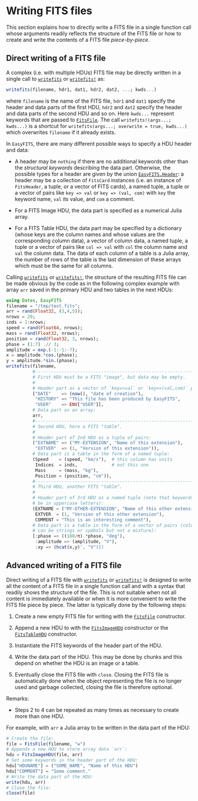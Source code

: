 # Writing FITS files

This section explains how to directly write a FITS file in a single function call whose
arguments readily reflects the structure of the FITS file or how to create and write the
contents of a FITS file *piece-by-piece*.


## Direct writing of a FITS file

A complex (i.e. with multiple HDUs) FITS file may be directly written in a single call
to [`writefits`](@ref) or [`writefits!`](@ref) as:

```julia
writefits(filename, hdr1, dat1, hdr2, dat2, ...; kwds...)
```

where `filename` is the name of the FITS file, `hdr1` and `dat1` specify the header and
data parts of the first HDU, `hdr2` and `dat2` specify the header and data parts of the
second HDU and so on. Here `kwds...` represent keywords that are passed to
[`FitsFile`](@ref). The call `writefits!(args...; kwds...)` is a shortcut for
`writefits(args...; overwrite = true, kwds...)` which overwrites `filename` if it already
exists.

In `EasyFITS`, there are many different possible ways to specify a HDU header and data:

* A header may be `nothing` if there are no additional keywords other than the *structural
  keywords* describing the data part. Otherwise, the possible types for a header are given
  by the union [`EasyFITS.Header`](@ref): a header may be a collection of `FitsCard`
  instances (i.e. an instance of `FitsHeader`, a tuple, or a vector of FITS cards), a
  named tuple, a tuple or a vector of pairs like `key => val` or `key => (val, com)` with
  `key` the keyword name, `val` its value, and `com` a comment.

* For a FITS Image HDU, the data part is specified as a numerical Julia array.

* For a FITS Table HDU, the data part may be specified by a dictionary (whose keys are the
  column names and whose values are the corresponding column data), a vector of column
  data, a named tuple, a tuple or a vector of pairs like `col => val` with `col` the
  column name and `val` the column data. The data of each column of a table is a Julia
  array, the number of rows of the table is the last dimension of these arrays which must
  be the same for all columns.

Calling [`writefits`](@ref) or [`writefits!`](@ref), the structure of the resulting FITS
file can be made obvious by the code as in the following complex example with array `arr`
saved in the primary HDU and two tables in the next HDUs:

```julia
using Dates, EasyFITS
filename = "/tmp/test.fits";
arr = rand(Float32, (3,4,5));
nrows = 20;
inds = 1:nrows;
speed = rand(Float64, nrows);
mass = rand(Float32, nrows);
position = rand(Float32, 3, nrows);
phase = (1:7) .// 3;
amplitude = exp.(-1:-1:-7);
x = amplitude.*cos.(phase);
y = amplitude.*sin.(phase);
writefits(filename,
          #-----------------------------------------------------------------
          # First HDU must be a FITS "image", but data may be empty.
          #
          # Header part as a vector of `key=>val` or `key=>(val,com)` pairs:
          ["DATE"    => (now(), "date of creation"),
           "HISTORY" => "This file has been produced by EasyFITS",
           "USER"    => ENV["USER"]],
          # Data part as an array:
          arr,
          #-----------------------------------------------------------------
          # Second HDU, here a FITS "table".
          #
          # Header part of 2nd HDU as a tuple of pairs:
          ("EXTNAME" => ("MY-EXTENSION", "Name of this extension"),
           "EXTVER"  => (1, "Version of this extension")),
          # Data part is a table in the form of a named tuple:
          (Speed    = (speed, "km/s"),  # this column has units
           Indices  = inds,             # not this one
           Mass     = (mass, "kg"),
           Position = (position, "cm")),
          #-----------------------------------------------------------------
          # Third HDU, another FITS "table".
          #
          # Header part of 3rd HDU as a named tuple (note that keywords must
          # be in uppercase letters):
          (EXTNAME = ("MY-OTHER-EXTENSION", "Name of this other extension"),
           EXTVER  = (1, "Version of this other extension"),
           COMMENT = "This is an interesting comment"),
          # Data part is a table in the form of a vector of pairs (column names
          # can be strings or symbols but not a mixture):
          [:phase => ((180/π).*phase, "deg"),
           :amplitude => (amplitude, "V"),
           :xy => (hcat(x,y)', "V")])
```


## Advanced writing of a FITS file

Direct writing of a FITS file with [`writefits`](@ref) or [`writefits!`](@ref) is designed
to write all the content of a FITS file in a single function call and with a syntax that
readily shows the structure of the file. This is not suitable when not all content is
immediately available or when it is more convenient to write the FITS file piece by piece.
The latter is typically done by the following steps:

1. Create a new empty FITS file for writing with the [`FitsFile`](@ref) constructor.

2. Append a new HDU to with the [`FitsImageHDU`](@ref) constructor or the
   [`FitsTableHDU`](@ref) constructor.

3. Instantiate the FITS keywords of the header part of the HDU.

4. Write the data part of the HDU. This may be done by chunks and this
   depend on whether the HDU is an image or a table.

4. Eventually close the FITS file with `close`. Closing the FITS file is automatically done
   when the object representing the file is no longer used and garbage collected, closing
   the file is therefore optional.

Remarks:

- Steps 2 to 4 can be repeated as many times as necessary to create more than one HDU.


For example, with `arr` a Julia array to be written in the data part of the HDU:

```julia
# Create the file:
file = FitsFile(filename, "w")
# Appends a new HDU to store array data `arr`:
hdu = FitsImageHDU(file, arr)
# Set some keywords in the header part of the HDU:
hdu["HDUNAME"] = ("SOME_NAME", "Name of this HDU")
hdu["COMMENT"] = "Some comment."
# Write the data part of the HDU:
write(hdu, arr)
# Close the file:
close(file)
```
